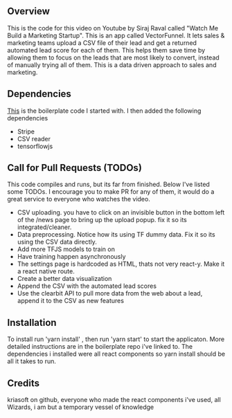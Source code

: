 ## Overview

This is the code for this video on Youtube by Siraj Raval called "Watch Me Build a Marketing Startup". This is an app called VectorFunnel. It lets sales & marketing teams upload a CSV file of their lead and get a returned automated lead score for each of them. This helps them save time by allowing them to focus on the leads that are most likely to convert, instead of manually trying all of them. This is a data driven approach to sales and marketing.

## Dependencies

[This](https://github.com/kriasoft/react-firebase-starter) is the boilerplate code I started with. I then added the following dependencies

* Stripe
* CSV reader
* tensorflowjs

## Call for Pull Requests (TODOs)

This code compiles and runs, but its far from finished. Below I've listed some TODOs. I encourage you to make PR for any of them, it would do a great service to everyone who watches the video.

- CSV uploading. you have to click on an invisible button in the bottom left of the /news page to bring up the upload popup. fix it so its integrated/cleaner.
- Data preprocessing. Notice how its using TF dummy data. Fix it so its using the CSV data directly.
- Add more TFJS models to train on
- Have training happen asynchronously
- The settings page is hardcoded as HTML, thats not very react-y. Make it a react native route.
- Create a better data visualization
- Append the CSV with the automated lead scores
- Use the clearbit API to pull more data from the web about a lead, append it to the CSV as new features

## Installation

To install run 'yarn install' , then run 'yarn start' to start the applicaton. More detailed instructions are in the boilerplate repo i've linked to. The dependencies i installed were all react components so yarn install should be all it takes to run.

## Credits

kriasoft on github, everyone who made the react components i've used, all Wizards, i am but a temporary vessel of knowledge

